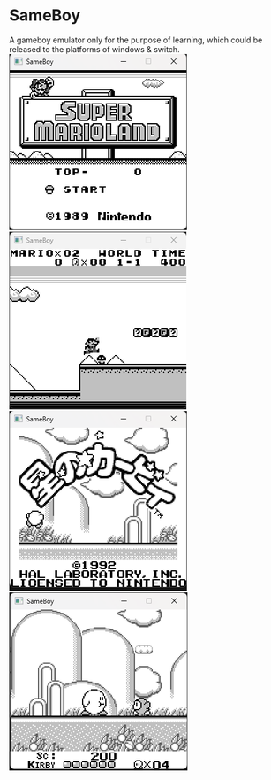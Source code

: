 # SameBoy
A gameboy emulator only for the purpose of learning, which could be released to the platforms of windows &amp; switch.
<img src="screenshots/super mario land title.png" alt="Super Mario Land">
<img src="screenshots/super mario land.png" alt="Super Mario Land">
<img src="screenshots/kirby title.png" alt="Kirby">
<img src="screenshots/kirby.png" alt="Kirby">

